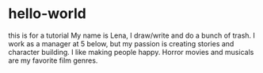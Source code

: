 # hello-world
this is for a tutorial
My name is Lena, I draw/write and do a bunch of trash.
I work as a manager at 5 below, but my passion is creating stories and character building. 
I like making people happy.
Horror movies and musicals are my favorite film genres.
